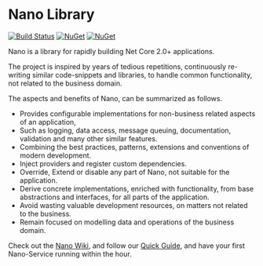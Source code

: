 # Nano Library
[![Build Status](https://travis-ci.org/vivet/Nano.Library.svg?branch=master)](https://travis-ci.org/vivet/Nano.Library)
[![NuGet](https://img.shields.io/nuget/dt/NanoCore.svg)](https://www.nuget.org/packages/NanoCore/)
[![NuGet](https://img.shields.io/nuget/v/NanoCore.svg)](https://www.nuget.org/packages/NanoCore/)

Nano is a library for rapidly building Net Core 2.0+ applications.  

The project is inspired by years of tedious repetitions, continuously re-writing similar code-snippets and libraries, to handle common functionality, not related to the business domain.  

The aspects and benefits of Nano, can be summarized as follows.
* Provides configurable implementations for non-business related aspects of an application, 
* Such as logging, data access, message queuing, documentation, validation and many other similar features. 
* Combining the best practices, patterns, extensions and conventions of modern development. 
* Inject providers and register custom dependencies.
* Override, Extend or disable any part of Nano, not suitable for the application. 
* Derive concrete implementations, enriched with functionality, from base abstractions and interfaces, for all parts of the application.  
* Avoid wasting valuable development resources, on matters not related to the business.
* Remain focused on modelling data and operations of the business domain.

Check out the [Nano Wiki](https://github.com/Nano-Services/Nano/wiki), and follow our [Quick Guide](https://github.com/Nano-Services/Nano/wiki/Quick-Guide), and have your first Nano-Service running within the hour.
